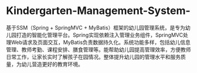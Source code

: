# Kindergarten-Management-System-
基于SSM（Spring + SpringMVC + MyBatis）框架的幼儿园管理系统，是专为幼儿园打造的智能化管理平台。Spring实现依赖注入管理业务组件，SpringMVC处理Web请求及页面交互，MyBatis负责数据持久化。系统功能多样，包括幼儿信息管理、教师考勤、课程安排、膳食管理等。能帮助幼儿园提高管理效率，方便教师日常工作，让家长实时了解孩子在园情况。整体提升幼儿园的管理水平和服务质量，为幼儿营造更好的教育环境。
